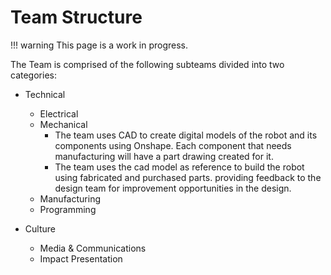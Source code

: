 # Team Structure

!!! warning
    This page is a work in progress.

The Team is comprised of the following subteams divided into two categories:

- Technical
  - Electrical
  - Mechanical
    - The team uses CAD to create digital models of the robot and its components using Onshape. Each component that needs manufacturing will have a part drawing created for it.
    - The team uses the cad model as reference to build the robot using fabricated and purchased parts. providing feedback to the design team for improvement opportunities in the design.
  - Manufacturing
  - Programming

- Culture
  - Media & Communications
  - Impact Presentation